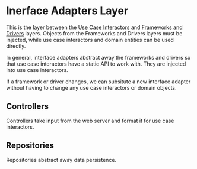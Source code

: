 # Inerface Adapters Layer

This is the layer between the [Use Case Interactors](../interactors/index.md) and [Frameworks and Drivers](../frameworks/index.md) layers. Objects from the Frameworks and Drivers layers must be injected, while use case interactors and domain entities can be used directly.

In general, interface adapters abstract away the frameworks and drivers so that use case interactors have a static API to work with. They are injected into use case interactors.

If a framework or driver changes, we can subsitute a new interface adapter without having to change any use case interactors or domain objects.

## Controllers

Controllers take input from the web server and format it for use case interactors.

## Repositories

Repositories abstract away data persistence.

